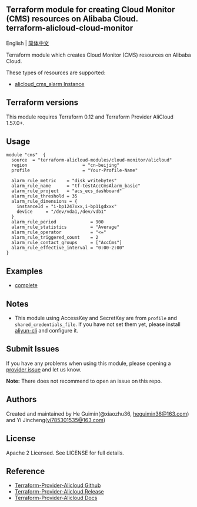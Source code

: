 Terraform module for creating Cloud Monitor (CMS) resources on Alibaba Cloud.  
terraform-alicloud-cloud-monitor
-------------------------------

English | [简体中文](https://github.com/terraform-alicloud-modules/terraform-alicloud-cloud-monitor/blob/master/README-CN.md)

Terraform module which creates Cloud Monitor (CMS) resources on Alibaba Cloud. 

These types of resources are supported:

* [alicloud_cms_alarm Instance](https://www.terraform.io/docs/providers/alicloud/r/cms_alarm.html)

## Terraform versions

This module requires Terraform 0.12 and Terraform Provider AliCloud 1.57.0+.

## Usage

```hcl
module "cms"  {
  source  = "terraform-alicloud-modules/cloud-monitor/alicloud"
  region                     = "cn-beijing"                
  profile                    = "Your-Profile-Name"
  
  alarm_rule_metric    = "disk_writebytes"
  alarm_rule_name      = "tf-testAccCmsAlarm_basic"
  alarm_rule_project   = "acs_ecs_dashboard"
  alarm_rule_threshold = 35
  alarm_rule_dimensions = {
    instanceId = "i-bp1247xxx,i-bp11gdxxx"
    device     = "/dev/vda1,/dev/vdb1"
  }
  alarm_rule_period             = 900
  alarm_rule_statistics         = "Average"
  alarm_rule_operator           = "<="
  alarm_rule_triggered_count    = 2
  alarm_rule_contact_groups     = ["AccCms"]
  alarm_rule_effective_interval = "0:00-2:00"
}
```

## Examples

* [complete](https://github.com/terraform-alicloud-modules/terraform-alicloud-cloud-monitor/tree/master/examples/complete)

## Notes

* This module using AccessKey and SecretKey are from `profile` and `shared_credentials_file`.
If you have not set them yet, please install [aliyun-cli](https://github.com/aliyun/aliyun-cli#installation) and configure it.

Submit Issues
-------------
If you have any problems when using this module, please opening a [provider issue](https://github.com/terraform-providers/terraform-provider-alicloud/issues/new) and let us know.

**Note:** There does not recommend to open an issue on this repo.

Authors
-------
Created and maintained by He Guimin(@xiaozhu36, heguimin36@163.com) and Yi Jincheng(yi785301535@163.com) 

License
----
Apache 2 Licensed. See LICENSE for full details.

Reference
---------
* [Terraform-Provider-Alicloud Github](https://github.com/terraform-providers/terraform-provider-alicloud)
* [Terraform-Provider-Alicloud Release](https://releases.hashicorp.com/terraform-provider-alicloud/)
* [Terraform-Provider-Alicloud Docs](https://www.terraform.io/docs/providers/alicloud/index.html)

